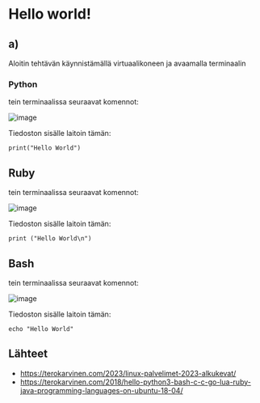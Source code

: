 # Hello world!

## a)

Aloitin tehtävän käynnistämällä virtuaalikoneen ja avaamalla terminaalin

### Python

tein terminaalissa seuraavat komennot:

![image](https://user-images.githubusercontent.com/112497215/223996720-f725512d-0228-451f-a4dd-f73a02086eb2.png)

Tiedoston sisälle laitoin tämän:

    print("Hello World")


## Ruby

tein terminaalissa seuraavat komennot:

![image](https://user-images.githubusercontent.com/112497215/223996653-757a5f9d-c333-4b8a-8d25-19303fcbb889.png)

Tiedoston sisälle laitoin tämän:

    print ("Hello World\n")


## Bash

tein terminaalissa seuraavat komennot:

![image](https://user-images.githubusercontent.com/112497215/223996687-1c92006e-1766-424f-b507-64e6c549e23a.png)

Tiedoston sisälle laitoin tämän:

    echo "Hello World"


## Lähteet

 - https://terokarvinen.com/2023/linux-palvelimet-2023-alkukevat/
 - https://terokarvinen.com/2018/hello-python3-bash-c-c-go-lua-ruby-java-programming-languages-on-ubuntu-18-04/
